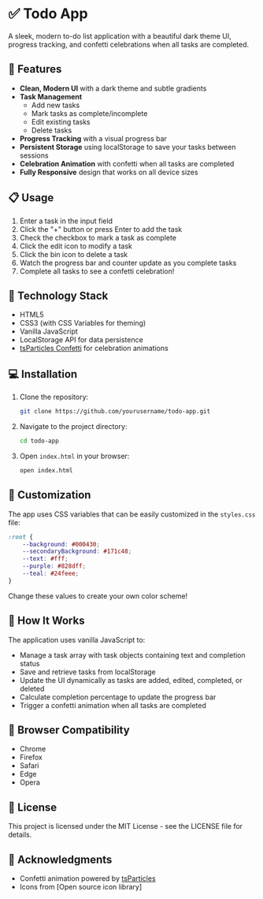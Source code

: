 # ✅ Todo App

A sleek, modern to-do list application with a beautiful dark theme UI, progress tracking, and confetti celebrations when all tasks are completed.

## 🚀 Features

- **Clean, Modern UI** with a dark theme and subtle gradients
- **Task Management**
  - Add new tasks
  - Mark tasks as complete/incomplete
  - Edit existing tasks
  - Delete tasks
- **Progress Tracking** with a visual progress bar
- **Persistent Storage** using localStorage to save your tasks between sessions
- **Celebration Animation** with confetti when all tasks are completed
- **Fully Responsive** design that works on all device sizes

## 📋 Usage

1. Enter a task in the input field
2. Click the "+" button or press Enter to add the task
3. Check the checkbox to mark a task as complete
4. Click the edit icon to modify a task
5. Click the bin icon to delete a task
6. Watch the progress bar and counter update as you complete tasks
7. Complete all tasks to see a confetti celebration!

## 🔧 Technology Stack

- HTML5
- CSS3 (with CSS Variables for theming)
- Vanilla JavaScript
- LocalStorage API for data persistence
- [tsParticles Confetti](https://github.com/tsparticles/tsparticles) for celebration animations

## 💻 Installation

1. Clone the repository:
   ```bash
   git clone https://github.com/yourusername/todo-app.git
   ```

2. Navigate to the project directory:
   ```bash
   cd todo-app
   ```

3. Open `index.html` in your browser:
   ```bash
   open index.html
   ```

## 🎨 Customization

The app uses CSS variables that can be easily customized in the `styles.css` file:

```css
:root {
    --background: #000430;
    --secondaryBackground: #171c48;
    --text: #fff;
    --purple: #828dff;
    --teal: #24feee;
}
```

Change these values to create your own color scheme!

## 🔄 How It Works

The application uses vanilla JavaScript to:
- Manage a task array with task objects containing text and completion status
- Save and retrieve tasks from localStorage
- Update the UI dynamically as tasks are added, edited, completed, or deleted
- Calculate completion percentage to update the progress bar
- Trigger a confetti animation when all tasks are completed

## 📱 Browser Compatibility

- Chrome
- Firefox
- Safari
- Edge
- Opera

## 📄 License

This project is licensed under the MIT License - see the LICENSE file for details.

## 🙏 Acknowledgments

- Confetti animation powered by [tsParticles](https://particles.js.org/)
- Icons from [Open source icon library]
